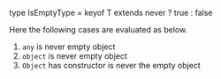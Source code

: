 type IsEmptyType<T> = keyof T extends never ? true : false

Here the following cases are evaluated as below.
1. `any` is never empty object
2. `object` is never empty object
3. `Object` has constructor is never the empty object
